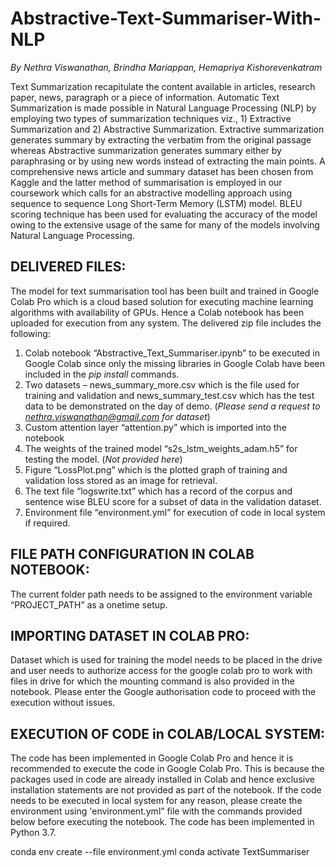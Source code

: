 # Abstractive-Text-Summariser-With-NLP
*By Nethra Viswanathan, Brindha Mariappan, Hemapriya Kishorevenkatram*

Text Summarization recapitulate the content available in articles, research paper, news, paragraph or a piece of information. Automatic Text Summarization is made possible in Natural Language Processing (NLP) by employing two types of summarization techniques viz., 1) Extractive Summarization and 2) Abstractive Summarization. Extractive summarization generates summary by extracting the verbatim from the original passage whereas Abstractive summarization generates summary either by paraphrasing or by using new words instead of extracting the main points. A comprehensive news article and summary dataset has been chosen from Kaggle and the latter method of summarisation is employed in our coursework which calls for an abstractive modelling approach using sequence to sequence Long Short-Term Memory (LSTM) model. BLEU scoring technique has been used for evaluating the accuracy of the model owing to the extensive usage of the same for many of the models involving Natural Language Processing.

## DELIVERED FILES:
The model for text summarisation tool has been built and trained in Google Colab Pro which is a cloud
based solution for executing machine learning algorithms with availability of GPUs. Hence a Colab
notebook has been uploaded for execution from any system. The delivered zip file includes the
following:
1. Colab notebook “Abstractive_Text_Summariser.ipynb” to be executed in Google Colab since
only the missing libraries in Google Colab have been included in the *pip install* commands.
2. Two datasets – news_summary_more.csv which is the file used for training and validation and
news_summary_test.csv which has the test data to be demonstrated on the day of demo. (*Please send a request to nethra.viswanathan@gmail.com for dataset*)
3. Custom attention layer “attention.py” which is imported into the notebook
4. The weights of the trained model “s2s_lstm_weights_adam.h5” for testing the model. (*Not provided here*)
5. Figure “LossPlot.png” which is the plotted graph of training and validation loss stored as an
image for retrieval.
6. The text file “logswrite.txt” which has a record of the corpus and sentence wise BLEU score for a
subset of data in the validation dataset.
7. Environment file “environment.yml” for execution of code in local system if required.

## FILE PATH CONFIGURATION IN COLAB NOTEBOOK:
The current folder path needs to be assigned to the environment variable “PROJECT_PATH” as a onetime setup.

## IMPORTING DATASET IN COLAB PRO:
Dataset which is used for training the model needs to be placed in the drive and user needs to authorize
access for the google colab pro to work with files in drive for which the mounting command is also
provided in the notebook. Please enter the Google authorisation code to proceed with the execution
without issues.

## EXECUTION OF CODE in COLAB/LOCAL SYSTEM:
The code has been implemented in Google Colab Pro and hence it is recommended to execute the code
in Google Colab Pro. This is because the packages used in code are already installed in Colab and hence
exclusive installation statements are not provided as part of the notebook.
If the code needs to be executed in local system for any reason, please create the environment using
'environment.yml” file with the commands provided below before executing the notebook. The code has
been implemented in Python 3.7.

conda env create --file environment.yml
conda activate TextSummariser

